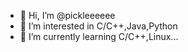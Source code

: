 - 👋 Hi, I’m @pickleeeeee
- 👀 I’m interested in C/C++,Java,Python
- 🌱 I’m currently learning C/C++,Linux...

<!---
pickleeeeee/pickleeeeee is a ✨ special ✨ repository because its `README.md` (this file) appears on your GitHub profile.
You can click the Preview link to take a look at your changes.
--->
